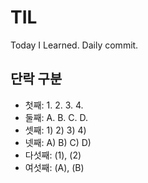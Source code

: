 # TIL
Today I Learned. Daily commit.

## 단락 구분

- 첫째: 1. 2. 3. 4.
- 둘째: A. B. C. D.
- 셋째: 1) 2) 3) 4)
- 넷째: A) B) C) D)
- 다섯째: (1), (2)
- 여섯째: (A), (B)
